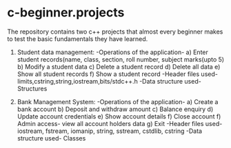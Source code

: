 # c-beginner.projects
The repository contains two c++ projects that almost every beginner makes to test the basic fundamentals they have learned.

1. Student data management:
   -Operations of the application- 
   a) Enter student records(name, class, section, roll number, subject marks(upto 5)
   b) Modify a student data
   c) Delete a student record
   d) Delete all data
   e) Show all student records
   f) Show a student record
   -Header files used- limits,cstring,string,iostream,bits/stdc++.h
   -Data structure used- Structures
   
2. Bank Management System:
   -Operations of the application-
     a) Create a bank account
     b) Deposit and withdraw amount
     c) Balance enquiry
     d) Update account credentials
     e) Show account details
     f) Close account
     f) Admin access- view all account holders data
     g) Exit
     -Header files used- iostream, fstream, iomanip, string, sstream, cstdlib, cstring
     -Data structure used- Classes
